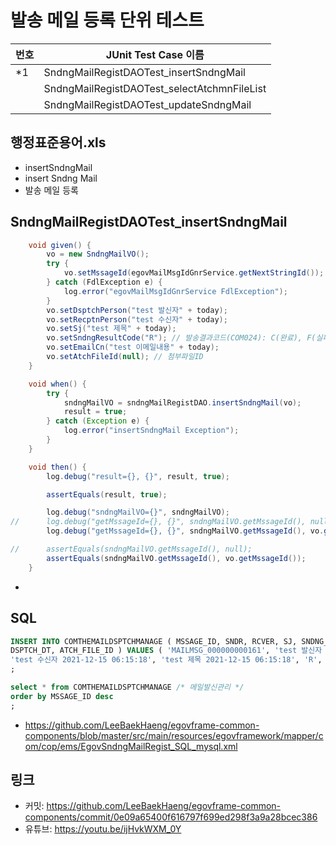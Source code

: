 # 발송 메일 등록 단위 테스트

|번호|JUnit Test Case 이름|
|-|-|
|*1|SndngMailRegistDAOTest_insertSndngMail|
||SndngMailRegistDAOTest_selectAtchmnFileList|
||SndngMailRegistDAOTest_updateSndngMail|

## 행정표준용어.xls

- insertSndngMail
- insert Sndng Mail
- 발송 메일 등록

## SndngMailRegistDAOTest_insertSndngMail

```java
	void given() {
		vo = new SndngMailVO();
		try {
			vo.setMssageId(egovMailMsgIdGnrService.getNextStringId());
		} catch (FdlException e) {
			log.error("egovMailMsgIdGnrService FdlException");
		}
		vo.setDsptchPerson("test 발신자" + today);
		vo.setRecptnPerson("test 수신자" + today);
		vo.setSj("test 제목" + today);
		vo.setSndngResultCode("R"); // 발송결과코드(COM024): C(완료), F(실패), R(요청)
		vo.setEmailCn("test 이메일내용" + today);
		vo.setAtchFileId(null); // 첨부파일ID
	}

	void when() {
		try {
			sndngMailVO = sndngMailRegistDAO.insertSndngMail(vo);
			result = true;
		} catch (Exception e) {
			log.error("insertSndngMail Exception");
		}
	}

	void then() {
		log.debug("result={}, {}", result, true);

		assertEquals(result, true);

		log.debug("sndngMailVO={}", sndngMailVO);
//		log.debug("getMssageId={}, {}", sndngMailVO.getMssageId(), null);
		log.debug("getMssageId={}, {}", sndngMailVO.getMssageId(), vo.getMssageId());

//		assertEquals(sndngMailVO.getMssageId(), null);
		assertEquals(sndngMailVO.getMssageId(), vo.getMssageId());
	}
```

- 

## SQL

```sql
INSERT INTO COMTHEMAILDSPTCHMANAGE ( MSSAGE_ID, SNDR, RCVER, SJ, SNDNG_RESULT_CODE, EMAIL_CN, 
DSPTCH_DT, ATCH_FILE_ID ) VALUES ( 'MAILMSG_000000000161', 'test 발신자 2021-12-15 06:15:18', 
'test 수신자 2021-12-15 06:15:18', 'test 제목 2021-12-15 06:15:18', 'R', 'test 이메일내용 2021-12-15 06:15:18', sysdate(), NULL )
;

select * from COMTHEMAILDSPTCHMANAGE /* 메일발신관리 */
order by MSSAGE_ID desc
;
```

- https://github.com/LeeBaekHaeng/egovframe-common-components/blob/master/src/main/resources/egovframework/mapper/com/cop/ems/EgovSndngMailRegist_SQL_mysql.xml

## 링크

- 커밋: https://github.com/LeeBaekHaeng/egovframe-common-components/commit/0e09a65400f616797f699ed298f3a9a28bcec386
- 유튜브: https://youtu.be/ijHvkWXM_0Y
